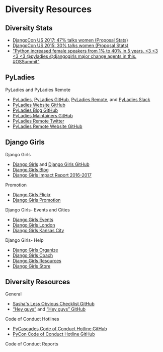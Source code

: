 # Diversity Resources

<!--
https://2016.djangocon.us/diversity/ | Diversity
https://2016.djangocon.us/blog/2016/08/31/code-conduct-transparency-report-youtube-comments/
https://2016.djangocon.us/blog/2016/07/19/thank-you-diversity-sponsors/
https://2016.djangocon.us/blog/2016/06/14/child-care-djangocon-us/
https://2016.djangocon.us/blog/2016/06/07/assisted-listening-devices/
40% talks by women
https://2016.djangocon.us/blog/2016/05/30/early-bird-ticket-warning/

https://2015.djangocon.us/schedule/presentation/72/ | Presentation: How to Practice Inclusion and Benefit Django | DjangoCon in Austin, TX

http://ericholscher.com/blog/2018/feb/13/conference-mentorship/ | Conference Mentorship — Eric Holscher - Surfing in Kansas
http://ericholscher.com/blog/2017/dec/2/breaking-cliques-at-events/
http://ericholscher.com/blog/2017/aug/2/pacman-rule-conferences/ | The Pac-Man Rule at Conferences — Eric Holscher - Surfing in Kansas

https://nedbatchelder.com/blog/201711/toxic_experts.html
https://www.newyorker.com/science/elements/after-years-of-abusive-e-mails-the-creator-of-linux-steps-aside | After Years of Abusive E-mails, the Creator of Linux Steps Aside | The New Yorker

Broken stair

http://melissacollom.com/info/ | About — Melissa Collom
https://emptysqua.re/blog/coaching-for-first-time-pygotham-speakers/ | Help Me Offer Coaching to First-Time PyGotham Speakers
https://twitter.com/jessejiryudavis/status/1113482033983107072

http://heats.life/blog/2017/08/04/conferences

https://www.ncwit.org/resources/ncwit-tips-13-tips-make-technical-conferences-more-inclusive/ncwit-tips-13-tips-make | NCWIT Tips: 13 Tips to Make Technical Conferences More Inclusive | National Center for Women & Information Technology
https://dev.to/binarycodess/women-in-tech-we-need-you

http://incl.ca/excluded-confoo-speaker-dinner-happened-made-feel/ | Excluded from Confoo speaker dinner - what happened and how it made me feel. - Part of a Whole

https://twitter.com/ubernostrum/status/1077032766657548288 | James Bennett on Twitter: "The only possible thing this requirement does for PyCon is privilege experienced members of the regular conference-circuit clique over less-experienced speakers. Is that the message they want to send? Especially since a tutorial pays $1000+ to the speaker?… https://t.co/lFhO38gcpI"

https://twitter.com/joshsimmons/status/1111292871594774529
-->

## Diversity Stats

* [DjangoCon US 2017: 47% talks women (Proposal Stats)](https://2017.djangocon.us/news/proposal-statistics)
* [DjangoCon US 2015: 30% talks women (Proposal Stats)](https://2015.djangocon.us/blog/2015/07/20/proposal-stats)
* ["Python increased female speakers from 1% to 40% in 5 years. <3 <3 <3 <3 @pyladies @djangogirls major change agents in this. #OSSummit"](https://twitter.com/drnikki/status/908465327234629632)

## PyLadies

PyLadies and PyLadies Remote
* [PyLadies](http://www.pyladies.com), [PyLadies GitHub](https://github.com/pyladies), [PyLadies Remote](https://tlk.io/pyladiesremote), and [PyLadies Slack](http://slackin.pyladies.com)
* [PyLadies Website GitHub](https://github.com/pyladies/pyladies)
* [PyLadies Blog GitHub](https://github.com/pyladies/pyladies-blog)
* [PyLadies Maintainers GitHub](https://github.com/pyladies/pyladies-maintainers)
* [PyLadies Remote Twitter](https://twitter.com/pyladiesremote)
* [PyLadies Remote Website GitHub](https://github.com/pyladies-remote/website)

<!--
https://github.com/pyladies/project-admin-logisitics
https://twitter.com/pyladies/status/1172228140724293632
https://github.com/pyladies/global-organizing/issues/32 | RFC: PyLadies Global Council Selection Process · Issue #32 · pyladies/global-organizing
https://github.com/pyladies/global-organizing/issues/33 | RFC: PyLadies Projects · Issue #33 · pyladies/global-organizing
https://www.pyladies.com/blog/Important-PyLadies-Update/important-pyladies-update/

PyLadies History
https://twitter.com/pydanny/status/1008828986787430402 | Daniel Roy Greenfeld on Twitter: "There was an enormous amount of early resistance to PyLadies, including by people (of all genders/backgrounds) who now are stalwarts of diversity. It's wonderful to see how many people have come around.… https://t.co/IL1IEpxJuu"
https://www.flickr.com/photos/pydanny/5670718476/in/dateposted-public/ | Pyladies inception moment! | Daniel Roy Greenfeld | Flickr
-->

## Django Girls

Django Girls
* [Django Girls](https://djangogirls.org) and [Django Girls GitHub](https://github.com/DjangoGirls) 
* [Django Girls Blog](http://blog.djangogirls.org)
* [Django Girls Impact Report 2016-2017](https://djangogirls.org/2016-2017)

Promotion
* [Django Girls Flickr](https://www.flickr.com/photos/djangogirls)
* [Django Girls Promotion](https://organize.djangogirls.org/promotion)

Django Girls- Events and Cities
* [Django Girls Events](https://djangogirls.org/events)
* [Django Girls London](https://djangogirls.org/london)
* [Django Girls Kansas City](https://djangogirls.org/kansascity)

Django Girls- Help
* [Django Girls Organize](http://organize.djangogirls.org)  
* [Django Girls Coach](http://coach.djangogirls.org)  
* [Django Girls Resources](https://github.com/DjangoGirls/resources) 
* [Django Girls Store](https://store.djangogirls.org)

## Diversity Resources

General
* [Sasha's Less Obvious Checklist GitHub](https://github.com/mxsasha/lessobviouschecklist)
* [“Hey guys”](https://heyguys.cc) and [“Hey guys” GitHub](https://github.com/williln/heyguys.cc)

Code of Conduct Hotlines
* [PyCascades Code of Conduct Hotline GitHub](https://github.com/cache-rules/coc-hotline)
* [PyCon Code of Conduct Hotline GitHub](https://github.com/PyCon/coc-hotline)

<!--
https://twitter.com/di_codes/status/1111464752713269248
https://conducthotline.com/pages/about
https://github.com/theacodes/conducthotline.com

https://github.com/Mariatta/enhanced-coc-hotline/pull/31 | Make this a generic hotline / call forwarder service. by Mariatta · Pull Request #31 · Mariatta/enhanced-coc-hotline

https://www.nexmo.com/blog/2018/11/15/pycascades-code-of-conduct-hotline-nexmo-voice-api-dr/?sf95336207=1 | Enhancing PyCascades Code of Conduct Hotline with Nexmo Voice API
-->

Code of Conduct Reports

<!--
https://medium.com/@mxsash/how-and-why-we-improved-djangocon-europes-code-of-conduct-8c203eb591ee | How and why we improved DjangoCon Europe’s Code of Conduct

Code of Conduct Design
https://adainitiative.org/2014/02/18/howto-design-a-code-of-conduct-for-your-community/ | HOWTO design a code of conduct for your community | Ada Initiative
http://confcodeofconduct.com/ | Conference Code of Conduct
http://geekfeminism.wikia.com/wiki/Conference_anti-harassment/Policy | Conference anti-harassment/Policy | Geek Feminism Wiki | FANDOM powered by Wikia

https://twitter.com/frameshiftllc/status/971151691130089472 | FrameShiftConsulting on Twitter: "Help requested: We're looking for descriptions of real-world code of conduct reports and how they were handled, to add to a new CC BY-SA licensed guide to handing CoC reports. Links please? Thank you!"

DjangoCon
https://2017.djangocon.us/news/conduct-report/ | Code of Conduct Transparency Report | DjangoCon US

PyCon
https://us.pycon.org/2018/about/code-of-conduct/ | Code of Conduct | PyCon 2018 in Cleveland, Ohio
https://pycon.blogspot.com/2018/04/code-of-conduct-updates-for-pycon-2018.html | Code of Conduct Updates for PyCon 2018
https://pycon.blogspot.com/2018/06/pycon-2018-code-of-conduct-transparency.html | PyCon 2018 Code of Conduct Transparency Report
https://pycon.blogspot.com/2013/03/pycon-response-to-inappropriate.html?m=1 | PyCon&#39;s response to an inappropriate incident on March 17th

PyCascades
https://www.pycascades.com/news/15-pycascades-code-conduct-transparency-report/ | Code of Conduct Transparency Report - PyCascades

PyGotham
https://2018.pygotham.org/2018/11/11/code-of-conduct-transparency-report/ | Code of Conduct Transparency Report - PyGotham 2018
https://2017.pygotham.org/2017/10/11/code-of-conduct-transparency/ | Code of conduct transparency report - PyGotham 2017
https://late.am/post/2018/04/27/diversity-at-pygotham-2018.html | Diversity at PyGotham « late.am

DJangoCon EU
https://2018.djangocon.eu/news/coc-transparency/ | Code of Conduct transparency report – DjangoCon Europe 2018
https://2017.djangocon.eu/code-of-conduct-transparency-report/ | Code of Conduct Transparency report -

Write the Docs
http://www.writethedocs.org/conf/eu/2016/news/code-of-conduct-report/ | Code of Conduct Transparency Report - Write the Docs Europe 2016
-->
